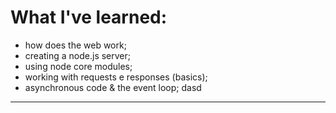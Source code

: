 # What I've learned:
- how does the web work;
- creating a node.js server;
- using node core modules;
- working with requests e responses (basics);
- asynchronous code & the event loop;
dasd
---